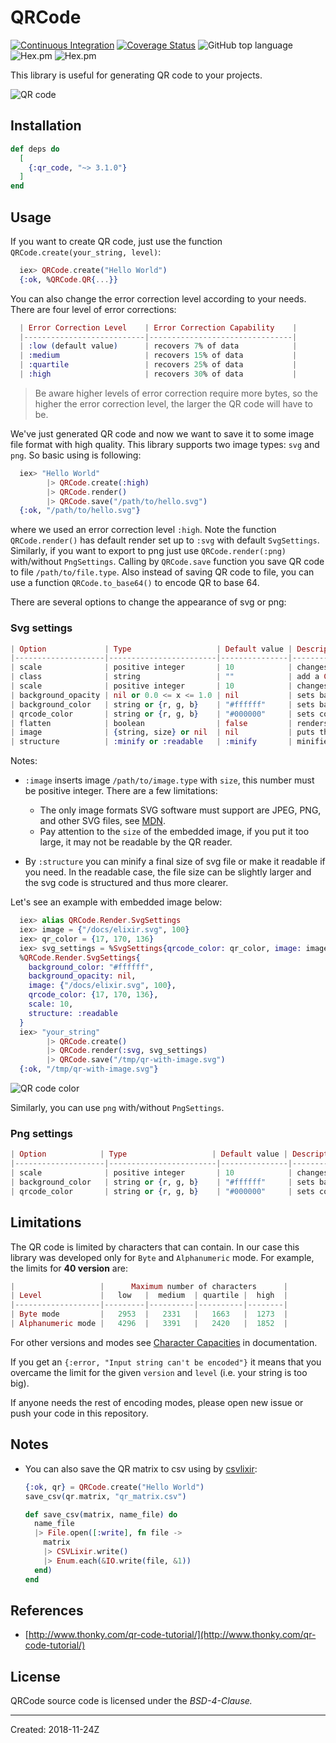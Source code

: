 # QRCode

[![Continuous Integration](https://github.com/iodevs/qr_code/workflows/Continuous%20Integration/badge.svg)](https://github.com/iodevs/qr_code/actions)
[![Coverage Status](https://coveralls.io/repos/github/iodevs/qr_code/badge.svg?branch=master)](https://coveralls.io/github/iodevs/qr_code?branch=master)
![GitHub top language](https://img.shields.io/github/languages/top/iodevs/qr_code)
![Hex.pm](https://img.shields.io/hexpm/v/qr_code)
![Hex.pm](https://img.shields.io/hexpm/dt/qr_code)

This library is useful for generating QR code to your projects.

![QR code](docs/qrcode.svg)

## Installation

```elixir
def deps do
  [
    {:qr_code, "~> 3.1.0"}
  ]
end
```

## Usage

If you want to create QR code, just use the function `QRCode.create(your_string, level)`:

```elixir
  iex> QRCode.create("Hello World")
  {:ok, %QRCode.QR{...}}
```

You can also change the error correction level according to your needs. There are four level of error corrections:

```elixir
  | Error Correction Level    | Error Correction Capability    |
  |---------------------------|--------------------------------|
  | :low (default value)      | recovers 7% of data            |
  | :medium                   | recovers 15% of data           |
  | :quartile                 | recovers 25% of data           |
  | :high                     | recovers 30% of data           |
```

> Be aware higher levels of error correction require more bytes, so the higher the error correction level,
> the larger the QR code will have to be.

We've just generated QR code and now we want to save it to some image file format with high quality. This library supports two image types: `svg` and `png`. So basic using is following:

```elixir
  iex> "Hello World"
        |> QRCode.create(:high)
        |> QRCode.render()
        |> QRCode.save("/path/to/hello.svg")
  {:ok, "/path/to/hello.svg"}
```

where we used an error correction level `:high`. Note the function `QRCode.render()` has default render set up to `:svg` with default `SvgSettings`. Similarly, if you want to export to png just use `QRCode.render(:png)` with/without `PngSettings`. Calling by `QRCode.save` function you save QR code to file `/path/to/file.type`. Also instead of saving QR code to file, you can use a function `QRCode.to_base64()` to encode QR to base 64.

There are several options to change the appearance of svg or png:

### Svg settings

```elixir
| Option             | Type                   | Default value | Description                         |
|--------------------|------------------------|---------------|-------------------------------------|
| scale              | positive integer       | 10            | changes size of rendered QR code    |
| class              | string                 | ""            | add a CSS class to the svg tag      |
| scale              | positive integer       | 10            | changes size of rendered QR code    |
| background_opacity | nil or 0.0 <= x <= 1.0 | nil           | sets background opacity of svg      |
| background_color   | string or {r, g, b}    | "#ffffff"     | sets background color of svg        |
| qrcode_color       | string or {r, g, b}    | "#000000"     | sets color of QR                    |
| flatten            | boolean                | false         | renders path data instead of rects  |                                     |
| image              | {string, size} or nil  | nil           | puts the image to the center of svg |
| structure          | :minify or :readable   | :minify       | minifies or makes readable svg file |
```

Notes:

- `:image` inserts image `/path/to/image.type` with `size`, this number must be positive integer.
  There are a few limitations:

  - The only image formats SVG software must support are JPEG, PNG, and other SVG files, see [MDN](https://developer.mozilla.org/en-US/docs/Web/SVG/Element/image).
  - Pay attention to the `size` of the embedded image, if you put it too large, it may not be readable by the QR reader.

- By `:structure` you can minify a final size of svg file or make it readable if you need. In the readable case, the file size can be slightly larger and the svg code is structured and thus more clearer.

Let's see an example with embedded image below:

```elixir
  iex> alias QRCode.Render.SvgSettings
  iex> image = {"/docs/elixir.svg", 100}
  iex> qr_color = {17, 170, 136}
  iex> svg_settings = %SvgSettings{qrcode_color: qr_color, image: image, structure: :readable}
  %QRCode.Render.SvgSettings{
    background_color: "#ffffff",
    background_opacity: nil,
    image: {"/docs/elixir.svg", 100},
    qrcode_color: {17, 170, 136},
    scale: 10,
    structure: :readable
  }
  iex> "your_string"
        |> QRCode.create()
        |> QRCode.render(:svg, svg_settings)
        |> QRCode.save("/tmp/qr-with-image.svg")
  {:ok, "/tmp/qr-with-image.svg"}
```

![QR code color](docs/qrcode_color_with_image.svg)

Similarly, you can use `png` with/without `PngSettings`.

### Png settings

```elixir
| Option            | Type                   | Default value | Description                  |
|--------------------|------------------------|---------------|------------------------------|
| scale              | positive integer       | 10            | changes size of rendered QR  |
| background_color   | string or {r, g, b}    | "#ffffff"     | sets background color of png |
| qrcode_color       | string or {r, g, b}    | "#000000"     | sets color of QR             |
```

## Limitations

The QR code is limited by characters that can contain. In our case this library was developed only for `Byte` and `Alphanumeric` mode. For example, the limits for **40 version** are:

```elixir
|                   |      Maximum number of characters      |
| Level             |   low   |  medium  | quartile |  high  |
|-------------------|---------|----------|----------|--------|
| Byte mode         |   2953  |   2331   |   1663   |  1273  |
| Alphanumeric mode |   4296  |   3391   |   2420   |  1852  |
```

For other versions and modes see [Character Capacities](https://www.thonky.com/qr-code-tutorial/character-capacities) in documentation.

If you get an `{:error, "Input string can't be encoded"}` it means that you overcame the limit for the given `version` and `level` (i.e. your string is too big).

If anyone needs the rest of encoding modes,
please open new issue or push your code in this repository.

## Notes

- You can also save the QR matrix to csv using by [csvlixir](https://github.com/jimm/csvlixir):

  ```elixir
  {:ok, qr} = QRCode.create("Hello World")
  save_csv(qr.matrix, "qr_matrix.csv")

  def save_csv(matrix, name_file) do
    name_file
    |> File.open([:write], fn file ->
      matrix
      |> CSVLixir.write()
      |> Enum.each(&IO.write(file, &1))
    end)
  end
  ```

## References

- [http://www.thonky.com/qr-code-tutorial/](http://www.thonky.com/qr-code-tutorial/)

## License

QRCode source code is licensed under the _BSD-4-Clause._

---

Created: 2018-11-24Z
